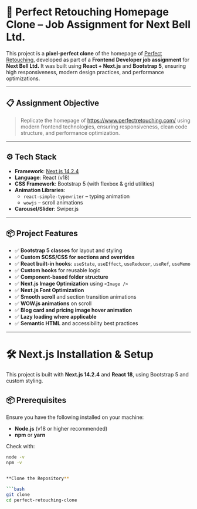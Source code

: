 # 🚀 Perfect Retouching Homepage Clone – Job Assignment for Next Bell Ltd.

This project is a **pixel-perfect clone** of the homepage of [Perfect Retouching](https://www.perfectretouching.com/), developed as part of a **Frontend Developer job assignment** for **Next Bell Ltd.** It was built using **React + Next.js** and **Bootstrap 5**, ensuring high responsiveness, modern design practices, and performance optimizations.

---

## 📋 Assignment Objective

> Replicate the homepage of https://www.perfectretouching.com/ using modern frontend technologies, ensuring responsiveness, clean code structure, and performance optimization.

---

## ⚙️ Tech Stack

- **Framework**: [Next.js 14.2.4](https://nextjs.org/)
- **Language**: React (v18)
- **CSS Framework**: Bootstrap 5 (with flexbox & grid utilities)
- **Animation Libraries**:
  - `react-simple-typewriter` – typing animation
  - `wowjs` – scroll animations
- **Carousel/Slider**: Swiper.js

---

## 📦 Project Features


- ✅ **Bootstrap 5 classes** for layout and styling
- ✅ **Custom SCSS/CSS for sections and overrides**
- ✅ **React built-in hooks**: `useState`, `useEffect`, `useReducer`, `useRef`, `useMemo`
- ✅ **Custom hooks** for reusable logic
- ✅ **Component-based folder structure**
- ✅ **Next.js Image Optimization** using `<Image />`
- ✅ **Next.js Font Optimization**
- ✅ **Smooth scroll** and section transition animations
- ✅ **WOW.js animations** on scroll
- ✅ **Blog card and pricing image hover animation**
- ✅ **Lazy loading where applicable**
- ✅ **Semantic HTML** and accessibility best practices

---

# 🛠️ Next.js Installation & Setup

This project is built with **Next.js 14.2.4** and **React 18**, using Bootstrap 5 and custom styling.

## 📦 Prerequisites

Ensure you have the following installed on your machine:

- **Node.js** (v18 or higher recommended)
- **npm** or **yarn**

Check with:

```bash
node -v
npm -v


**Clone the Repository**

```bash
git clone 
cd perfect-retouching-clone